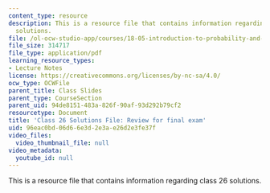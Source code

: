 ```yaml
---
content_type: resource
description: This is a resource file that contains information regarding class 26
  solutions.
file: /ol-ocw-studio-app/courses/18-05-introduction-to-probability-and-statistics-spring-2014/96eac0bd06d66e3d2e3ae26d2e3fe37f_MIT18_05S14_class26-sol.pdf
file_size: 314717
file_type: application/pdf
learning_resource_types:
- Lecture Notes
license: https://creativecommons.org/licenses/by-nc-sa/4.0/
ocw_type: OCWFile
parent_title: Class Slides
parent_type: CourseSection
parent_uid: 94de8151-483a-826f-90af-93d292b79cf2
resourcetype: Document
title: 'Class 26 Solutions File: Review for final exam'
uid: 96eac0bd-06d6-6e3d-2e3a-e26d2e3fe37f
video_files:
  video_thumbnail_file: null
video_metadata:
  youtube_id: null
---
```

This is a resource file that contains information regarding class 26 solutions.